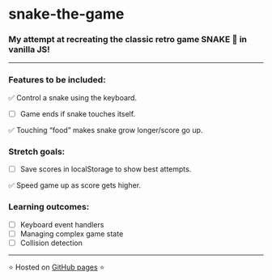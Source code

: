 # snake-the-game

### My attempt at recreating the classic retro game **SNAKE** 🐍 in vanilla JS!

--- 

### Features to be included:
✅ Control a snake using the keyboard.
- [ ] Game ends if snake touches itself.

✅ Touching “food” makes snake grow longer/score go up.

### Stretch goals: 
- [ ] Save scores in localStorage to show best attempts.

✅ Speed game up as score gets higher.

### Learning outcomes: 
- [ ] Keyboard event handlers
- [ ] Managing complex game state
- [ ] Collision detection

--- 

⭐ Hosted on [GitHub pages](https://mariaalouisaa.github.io/snake-the-game/) ⭐
